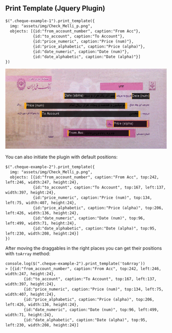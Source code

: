 ## Print Template (Jquery Plugin)


    $(".cheque-example-1").print_template({
      img: "assets/img/Check_Melli_p.png",
      objects: [{id:"from_account_number", caption:"From Acc"},
                {id:"to_account", caption:"To Account"},
                {id:"price_numeric", caption:"Price (num)"},
                {id:"price_alphabetic", caption:"Price (alpha)"},
                {id:"date_numeric", caption:"Date (num)"},
                {id:"date_alphabetic", caption:"Date (alpha)"}]
    })


![Print Template](https://raw.githubusercontent.com/bijanebrahimi/print_template/master/screenshot.png?raw=true "Optional Title")

You can also initiate the plugin with default positions:

    $(".cheque-example-2").print_template({
      img: "assets/img/Check_Melli_p.png",
      objects: [{id:"from_account_number", caption:"From Acc", top:242, left:246, width:247, height:24},
                {id:"to_account", caption:"To Account", top:167, left:137, width:397, height:24},
                {id:"price_numeric", caption:"Price (num)", top:134, left:75, width:407, height:24},
                {id:"price_alphabetic", caption:"Price (alpha)", top:206, left:426, width:136, height:24},
                {id:"date_numeric", caption:"Date (num)", top:96, left:499, width:71, height:24},
                {id:"date_alphabetic", caption:"Date (alpha)", top:95, left:230, width:208, height:24}]
    })

After moving the draggables in the right places you can get their positions
with `toArray` method:

    console.log($(".cheque-example-2").print_template('toArray'))
    > [{id:"from_account_number", caption:"From Acc", top:242, left:246, width:247, height:24},
            {id:"to_account", caption:"To Account", top:167, left:137, width:397, height:24},
            {id:"price_numeric", caption:"Price (num)", top:134, left:75, width:407, height:24},
            {id:"price_alphabetic", caption:"Price (alpha)", top:206, left:426, width:136, height:24},
            {id:"date_numeric", caption:"Date (num)", top:96, left:499, width:71, height:24},
            {id:"date_alphabetic", caption:"Date (alpha)", top:95, left:230, width:208, height:24}]
